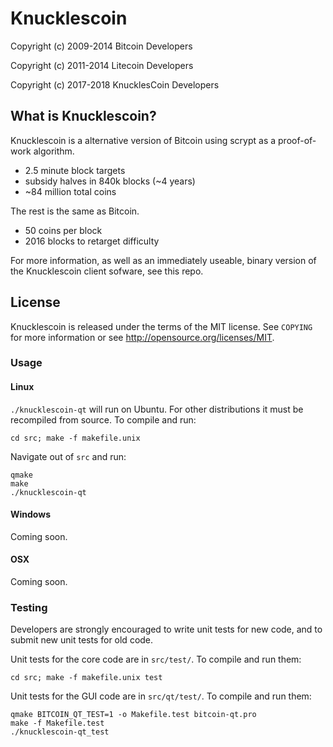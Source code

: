 Knucklescoin
================================

Copyright (c) 2009-2014 Bitcoin Developers

Copyright (c) 2011-2014 Litecoin Developers

Copyright (c) 2017-2018 KnucklesCoin Developers

What is Knucklescoin?
----------------

Knucklescoin is a alternative version of Bitcoin using scrypt as a proof-of-work algorithm.
 - 2.5 minute block targets
 - subsidy halves in 840k blocks (~4 years)
 - ~84 million total coins

The rest is the same as Bitcoin.
 - 50 coins per block
 - 2016 blocks to retarget difficulty

For more information, as well as an immediately useable, binary version of
the Knucklescoin client sofware, see this repo.

License
-------

Knucklescoin is released under the terms of the MIT license. See `COPYING` for more
information or see http://opensource.org/licenses/MIT.

### Usage

#### Linux

`./knucklescoin-qt` will run on Ubuntu. For other distributions it must be recompiled from source. To compile and run:

    cd src; make -f makefile.unix

Navigate out of `src` and run:

    qmake
    make
    ./knucklescoin-qt

#### Windows

Coming soon.

#### OSX

Coming soon.

### Testing

Developers are strongly encouraged to write unit tests for new code, and to
submit new unit tests for old code.

Unit tests for the core code are in `src/test/`. To compile and run them:

    cd src; make -f makefile.unix test

Unit tests for the GUI code are in `src/qt/test/`. To compile and run them:

    qmake BITCOIN_QT_TEST=1 -o Makefile.test bitcoin-qt.pro
    make -f Makefile.test
    ./knucklescoin-qt_test


